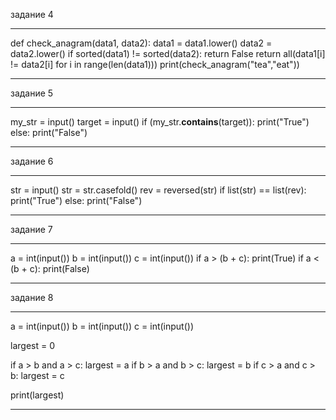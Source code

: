 задание 4
***
def check_anagram(data1, data2):
    data1 = data1.lower()
    data2 = data2.lower()
    if sorted(data1) != sorted(data2):
        return False
    return all(data1[i] != data2[i] for i in range(len(data1)))
print(check_anagram("tea","eat"))
***
задание 5
***
my_str = input()
target = input() 
if (my_str.__contains__(target)): 
        print("True") 
else: 
        print("False")
***
задание 6
***
str = input()
str = str.casefold() 
rev = reversed(str) 
if list(str) == list(rev): 
   print("True") 
else: 
   print("False") 
***
задание 7
***
a = int(input())
b = int(input())
c = int(input())
if a > (b + c):
    print(True)
if a < (b + c):
    print(False)
***
задание 8 
***
a = int(input())
b = int(input())
c = int(input())

largest = 0

if a > b and a > c:
    largest = a
if b > a and b > c:
    largest = b
if c > a and c > b:
    largest = c

print(largest)
***
